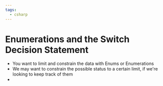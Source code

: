 ```yaml
---
tags:
  - csharp
---
```

# Enumerations and the Switch Decision Statement
* You want to limit and constrain the data with Enums or Enumerations
* We may want to constrain the possible status to a certain limit, if we're looking to keep track of them
* 
